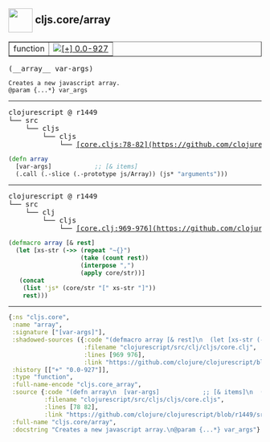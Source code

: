 ## <img width="48px" valign="middle" src="http://i.imgur.com/Hi20huC.png"> cljs.core/array

 <table border="1">
<tr>
<td>function</td>
<td><a href="https://github.com/cljsinfo/api-refs/tree/0.0-927"><img valign="middle" alt="[+] 0.0-927" src="https://img.shields.io/badge/+-0.0--927-lightgrey.svg"></a> </td>
</tr>
</table>

 <samp>
(__array__ var-args)<br>
</samp>

```
Creates a new javascript array.
@param {...*} var_args
```

---

 <pre>
clojurescript @ r1449
└── src
    └── cljs
        └── cljs
            └── <ins>[core.cljs:78-82](https://github.com/clojure/clojurescript/blob/r1449/src/cljs/cljs/core.cljs#L78-L82)</ins>
</pre>

```clj
(defn array
  [var-args]            ;; [& items]
  (.call (.-slice (.-prototype js/Array)) (js* "arguments")))
```


---

 <pre>
clojurescript @ r1449
└── src
    └── clj
        └── cljs
            └── <ins>[core.clj:969-976](https://github.com/clojure/clojurescript/blob/r1449/src/clj/cljs/core.clj#L969-L976)</ins>
</pre>

```clj
(defmacro array [& rest]
  (let [xs-str (->> (repeat "~{}")
                    (take (count rest))
                    (interpose ",")
                    (apply core/str))]
   (concat
    (list 'js* (core/str "[" xs-str "]"))
    rest)))
```

---

```clj
{:ns "cljs.core",
 :name "array",
 :signature ["[var-args]"],
 :shadowed-sources ({:code "(defmacro array [& rest]\n  (let [xs-str (->> (repeat \"~{}\")\n                    (take (count rest))\n                    (interpose \",\")\n                    (apply core/str))]\n   (concat\n    (list 'js* (core/str \"[\" xs-str \"]\"))\n    rest)))",
                     :filename "clojurescript/src/clj/cljs/core.clj",
                     :lines [969 976],
                     :link "https://github.com/clojure/clojurescript/blob/r1449/src/clj/cljs/core.clj#L969-L976"}),
 :history [["+" "0.0-927"]],
 :type "function",
 :full-name-encode "cljs.core_array",
 :source {:code "(defn array\n  [var-args]            ;; [& items]\n  (.call (.-slice (.-prototype js/Array)) (js* \"arguments\")))",
          :filename "clojurescript/src/cljs/cljs/core.cljs",
          :lines [78 82],
          :link "https://github.com/clojure/clojurescript/blob/r1449/src/cljs/cljs/core.cljs#L78-L82"},
 :full-name "cljs.core/array",
 :docstring "Creates a new javascript array.\n@param {...*} var_args"}

```
